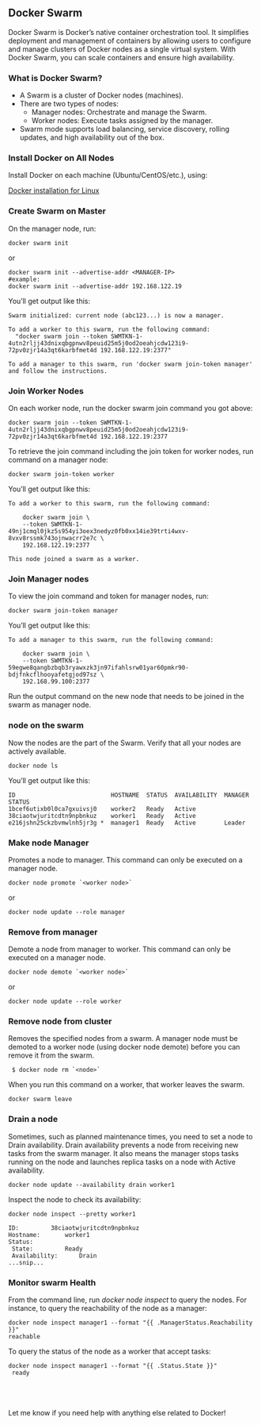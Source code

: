 ## Docker Swarm

Docker Swarm is Docker’s native container orchestration tool. It simplifies deployment and management of containers by allowing users to configure and manage clusters of Docker nodes as a single virtual system. With Docker Swarm, you can scale containers and ensure high availability.

### What is Docker Swarm?
- A Swarm is a cluster of Docker nodes (machines).
- There are two types of nodes:
  - Manager nodes: Orchestrate and manage the Swarm.
  - Worker nodes: Execute tasks assigned by the manager.
- Swarm mode supports load balancing, service discovery, rolling updates, and high availability out of the box.

### Install Docker on All Nodes
Install Docker on each machine (Ubuntu/CentOS/etc.), using:

[Docker installation for Linux](https://shardulshekhar.co.in/blogs/docker/)

### Create Swarm on Master
On the manager node, run:
```
docker swarm init
```
or
```
docker swarm init --advertise-addr <MANAGER-IP>
#example:
docker swarm init --advertise-addr 192.168.122.19
```
You’ll get output like this:
```
Swarm initialized: current node (abc123...) is now a manager.

To add a worker to this swarm, run the following command:
  "docker swarm join --token SWMTKN-1-4utn2rljj43dnixqbgpnwv8peuid25m5j0od2oeahjcdw123i9-72pv0zjr14a3qt6karbfmet4d 192.168.122.19:2377"

To add a manager to this swarm, run 'docker swarm join-token manager' and follow the instructions.
```

### Join Worker Nodes
On each worker node, run the docker swarm join command you got above:
```
docker swarm join --token SWMTKN-1-4utn2rljj43dnixqbgpnwv8peuid25m5j0od2oeahjcdw123i9-72pv0zjr14a3qt6karbfmet4d 192.168.122.19:2377
```
To retrieve the join command including the join token for worker nodes, run command on a manager node:
```
docker swarm join-token worker
```
You’ll get output like this:
```
To add a worker to this swarm, run the following command:

    docker swarm join \
    --token SWMTKN-1-49nj1cmql0jkz5s954yi3oex3nedyz0fb0xx14ie39trti4wxv-8vxv8rssmk743ojnwacrr2e7c \
    192.168.122.19:2377

This node joined a swarm as a worker.
```

### Join Manager nodes
To view the join command and token for manager nodes, run:
```
docker swarm join-token manager
```
You’ll get output like this:
```
To add a manager to this swarm, run the following command:

    docker swarm join \
    --token SWMTKN-1-59egwe8qangbzbqb3ryawxzk3jn97ifahlsrw01yar60pmkr90-bdjfnkcflhooyafetgjod97sz \
    192.168.99.100:2377
```
Run the output command on the new node that needs to be joined in the swarm as manager node.

### node on the swarm
Now the nodes are the part of the Swarm. Verify that all your nodes are actively available.
```
docker node ls
```
You’ll get output like this:
```
ID                           HOSTNAME  STATUS  AVAILABILITY  MANAGER STATUS
1bcef6utixb0l0ca7gxuivsj0    worker2   Ready   Active
38ciaotwjuritcdtn9npbnkuz    worker1   Ready   Active
e216jshn25ckzbvmwlnh5jr3g *  manager1  Ready   Active        Leader
```

### Make node Manager
Promotes a node to manager. This command can only be executed on a manager node.
```
docker node promote `<worker node>`
```
or
```
docker node update --role manager
```

### Remove from manager
Demote a node from manager to worker. This command can only be executed on a manager node.
```
docker node demote `<worker node>`
```
or
```
docker node update --role worker
```

### Remove node from cluster
Removes the specified nodes from a swarm. A manager node must be demoted to a worker node (using docker node demote) before you can remove it from the swarm.
```
 $ docker node rm `<node>`
```
When you run this command on a worker, that worker leaves the swarm.
```
docker swarm leave
```

### Drain a node
Sometimes, such as planned maintenance times, you need to set a node to Drain availability. Drain availability prevents a node from receiving new tasks from the swarm manager. It also means the manager stops tasks running on the node and launches replica tasks on a node with Active availability.

```
docker node update --availability drain worker1
```
Inspect the node to check its availability:
```
docker node inspect --pretty worker1

ID:			38ciaotwjuritcdtn9npbnkuz
Hostname:		worker1
Status:
 State:			Ready
 Availability:		Drain
...snip...
```
### Monitor swarm Health
 From the command line, run _docker node inspect <id-node>_ to query the nodes. For instance, to query the reachability of the node as a manager:
 ```
docker node inspect manager1 --format "{{ .ManagerStatus.Reachability }}"
 reachable
```
To query the status of the node as a worker that accept tasks:
```
docker node inspect manager1 --format "{{ .Status.State }}"
 ready
```
</br></br></br>
Let me know if you need help with anything else related to Docker!
